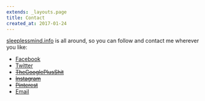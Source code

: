 ```yaml
---
extends: _layouts.page
title: Contact
created_at: 2017-01-24
---
```


[sleeplessmind.info](/) is all around, so you can follow and contact me wherever you like:

* [Facebook](https://www.facebook.com/sleeplessmind.info/)
* [Twitter](https://twitter.com/slmd_info)
* <span style="text-decoration: line-through;">[TheGooglePlusShit](https://plus.google.com/b/112045951860210277097/112045951860210277097)</span>
* <span style="text-decoration: line-through;">[Instagram](https://www.instagram.com/sleeplessmind.info/)</span>
* <span style="text-decoration: line-through;">[Pinterest](https://www.pinterest.com/slmd_info/)</span>
* [Email](&#77;&#97;&#73;&#108;&#116;&#111;&#58;&#103;&#117;&#105;&#108;&#108;&#64;&#115;&#108;&#101;&#101;&#112;&#108;&#101;&#115;&#115;&#109;&#105;&#110;&#100;&#46;&#99;&#111;&#109;&#46;&#109;&#111;)
